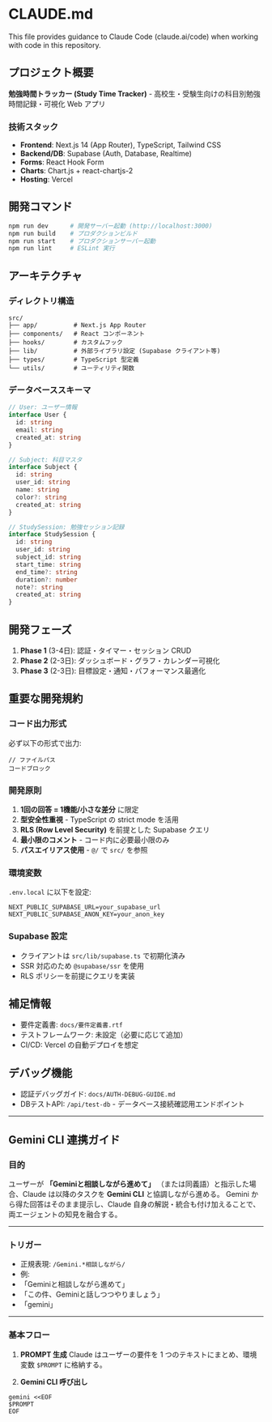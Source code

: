 # CLAUDE.md

This file provides guidance to Claude Code (claude.ai/code) when working with code in this repository.

## プロジェクト概要

**勉強時間トラッカー (Study Time Tracker)** - 高校生・受験生向けの科目別勉強時間記録・可視化 Web アプリ

### 技術スタック
- **Frontend**: Next.js 14 (App Router), TypeScript, Tailwind CSS
- **Backend/DB**: Supabase (Auth, Database, Realtime)
- **Forms**: React Hook Form
- **Charts**: Chart.js + react-chartjs-2
- **Hosting**: Vercel

## 開発コマンド

```bash
npm run dev      # 開発サーバー起動 (http://localhost:3000)
npm run build    # プロダクションビルド
npm run start    # プロダクションサーバー起動
npm run lint     # ESLint 実行
```

## アーキテクチャ

### ディレクトリ構造
```
src/
├── app/          # Next.js App Router
├── components/   # React コンポーネント
├── hooks/        # カスタムフック
├── lib/          # 外部ライブラリ設定 (Supabase クライアント等)
├── types/        # TypeScript 型定義
└── utils/        # ユーティリティ関数
```

### データベーススキーマ
```typescript
// User: ユーザー情報
interface User {
  id: string
  email: string
  created_at: string
}

// Subject: 科目マスタ
interface Subject {
  id: string
  user_id: string
  name: string
  color?: string
  created_at: string
}

// StudySession: 勉強セッション記録
interface StudySession {
  id: string
  user_id: string
  subject_id: string
  start_time: string
  end_time?: string
  duration?: number
  note?: string
  created_at: string
}
```

## 開発フェーズ

1. **Phase 1** (3-4日): 認証・タイマー・セッション CRUD
2. **Phase 2** (2-3日): ダッシュボード・グラフ・カレンダー可視化
3. **Phase 3** (2-3日): 目標設定・通知・パフォーマンス最適化

## 重要な開発規約

### コード出力形式
必ず以下の形式で出力:
```
// ファイルパス
コードブロック
```

### 開発原則
1. **1回の回答 = 1機能/小さな差分** に限定
2. **型安全性重視** - TypeScript の strict mode を活用
3. **RLS (Row Level Security)** を前提とした Supabase クエリ
4. **最小限のコメント** - コード内に必要最小限のみ
5. **パスエイリアス使用** - `@/` で `src/` を参照

### 環境変数
`.env.local` に以下を設定:
```
NEXT_PUBLIC_SUPABASE_URL=your_supabase_url
NEXT_PUBLIC_SUPABASE_ANON_KEY=your_anon_key
```

### Supabase 設定
- クライアントは `src/lib/supabase.ts` で初期化済み
- SSR 対応のため `@supabase/ssr` を使用
- RLS ポリシーを前提にクエリを実装

## 補足情報
- 要件定義書: `docs/要件定義書.rtf`
- テストフレームワーク: 未設定（必要に応じて追加）
- CI/CD: Vercel の自動デプロイを想定

## デバッグ機能
- 認証デバッグガイド: `docs/AUTH-DEBUG-GUIDE.md`
- DBテストAPI: `/api/test-db` - データベース接続確認用エンドポイント

-----------------
## Gemini CLI 連携ガイド

### 目的
ユーザーが **「Geminiと相談しながら進めて」** （または同義語）と指示した場合、Claude は以降のタスクを **Gemini CLI** と協調しながら進める。
Gemini から得た回答はそのまま提示し、Claude 自身の解説・統合も付け加えることで、両エージェントの知見を融合する。

---

### トリガー
- 正規表現: `/Gemini.*相談しながら/`
- 例:
- 「Geminiと相談しながら進めて」
- 「この件、Geminiと話しつつやりましょう」
- 「gemini」

---

### 基本フロー
1. **PROMPT 生成**
Claude はユーザーの要件を 1 つのテキストにまとめ、環境変数 `$PROMPT` に格納する。

2. **Gemini CLI 呼び出し**
```bash-
gemini <<EOF
$PROMPT
EOF